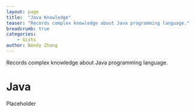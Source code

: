 ```yaml
---
layout: page
title:  "Java Knowledge"
teaser: "Records complex knowledge about Java programming language."
breadcrumb: true
categories:
    - Gists
author: Bendy Zhang
---
```


Records complex knowledge about Java programming language.

# Java

Placeholder

